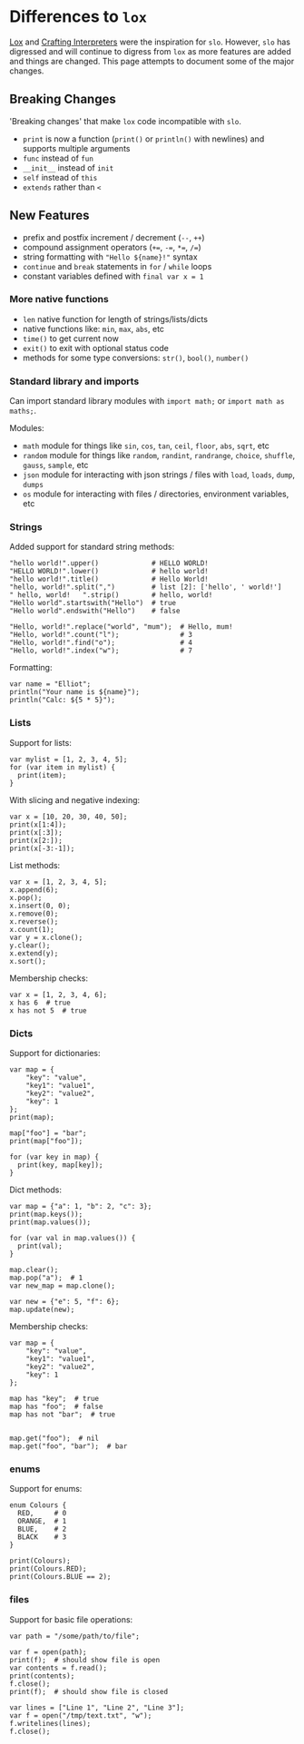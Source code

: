 # Differences to `lox`

[Lox](https://craftinginterpreters.com/the-lox-language.html)
and
[Crafting Interpreters](https://craftinginterpreters.com) were the inspiration for `slo`. However, `slo` has digressed and will continue to digress from `lox` as more features are added and things are changed. This page attempts to document some of the major changes.

## Breaking Changes

'Breaking changes' that make `lox` code incompatible with `slo`.

- `print` is now a function (`print()` or `println()` with newlines) and supports multiple arguments
- `func` instead of `fun`
- `__init__` instead of `init`
- `self` instead of `this`
- `extends` rather than `<`

## New Features

- prefix and postfix increment / decrement (`--`, `++`)
- compound assignment operators (`+=`, `-=`, `*=`, `/=`)
- string formatting with `"Hello ${name}!"` syntax
- `continue` and `break` statements in `for` / `while` loops
- constant variables defined with `final var x = 1`

### More native functions

- `len` native function for length of strings/lists/dicts
- native functions like: `min`, `max`, `abs`, etc
- `time()` to get current now
- `exit()` to exit with optional status code
- methods for some type conversions: `str()`, `bool()`, `number()`

### Standard library and imports

Can import standard library modules with `import math;` or `import math as maths;`.

Modules:

- `math` module for things like `sin`, `cos`, `tan`, `ceil`, `floor`, `abs`, `sqrt`, etc
- `random` module for things like `random`, `randint`, `randrange`, `choice`, `shuffle`, `gauss`, `sample`, etc
- `json` module for interacting with json strings / files with `load`, `loads`, `dump`, `dumps`
- `os` module for interacting with files / directories, environment variables, etc

### Strings

Added support for standard string methods:

```slo
"hello world!".upper()             # HELLO WORLD!
"HELLO WORLD!".lower()             # hello world!
"hello world!".title()             # Hello World!
"hello, world!".split(",")         # list [2]: ['hello', ' world!']
" hello, world!   ".strip()        # hello, world!
"Hello world".startswith("Hello")  # true
"Hello world".endswith("Hello")    # false

"Hello, world!".replace("world", "mum");  # Hello, mum!
"Hello, world!".count("l");               # 3
"Hello, world!".find("o");                # 4
"Hello, world!".index("w");               # 7
```

Formatting:

```slo
var name = "Elliot";
println("Your name is ${name}");
println("Calc: ${5 * 5}");
```

### Lists

Support for lists:

```slo
var mylist = [1, 2, 3, 4, 5];
for (var item in mylist) {
  print(item);
}
```

With slicing and negative indexing:

```slo
var x = [10, 20, 30, 40, 50];
print(x[1:4]);
print(x[:3]);
print(x[2:]);
print(x[-3:-1]);
```

List methods:

```slo
var x = [1, 2, 3, 4, 5];
x.append(6);
x.pop();
x.insert(0, 0);
x.remove(0);
x.reverse();
x.count(1);
var y = x.clone();
y.clear();
x.extend(y);
x.sort();
```

Membership checks:

```slo
var x = [1, 2, 3, 4, 6];
x has 6  # true
x has not 5  # true
```

### Dicts

Support for dictionaries:

```slo
var map = {
    "key": "value",
    "key1": "value1",
    "key2": "value2",
    "key": 1
};
print(map);

map["foo"] = "bar";
print(map["foo"]);

for (var key in map) {
  print(key, map[key]);
}
```

Dict methods:

```slo
var map = {"a": 1, "b": 2, "c": 3};
print(map.keys());
print(map.values());

for (var val in map.values()) {
  print(val);
}

map.clear();
map.pop("a");  # 1
var new_map = map.clone();

var new = {"e": 5, "f": 6};
map.update(new);
```

Membership checks:

```slo
var map = {
    "key": "value",
    "key1": "value1",
    "key2": "value2",
    "key": 1
};

map has "key";  # true
map has "foo";  # false
map has not "bar";  # true


map.get("foo");  # nil
map.get("foo", "bar");  # bar
```

### enums

Support for enums:

```slo
enum Colours {
  RED,     # 0
  ORANGE,  # 1
  BLUE,    # 2
  BLACK    # 3
}

print(Colours);
print(Colours.RED);
print(Colours.BLUE == 2);
```

### files

Support for basic file operations:

```slo
var path = "/some/path/to/file";

var f = open(path);
print(f);  # should show file is open
var contents = f.read();
print(contents);
f.close();
print(f);  # should show file is closed

var lines = ["Line 1", "Line 2", "Line 3"];
var f = open("/tmp/text.txt", "w");
f.writelines(lines);
f.close();
```
